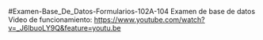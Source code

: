 #Examen-Base_De_Datos-Formularios-102A-104
Examen de base de datos Video de funcionamiento: https://www.youtube.com/watch?v=_J6lbuoLY9Q&feature=youtu.be
